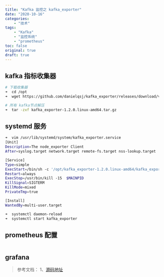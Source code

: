 ```yaml
---
title: "Kafka 监控之 kafka_exporter"
date: "2020-10-16"
categories:
    - "技术"
tags:
    - "Kafka"
    - "监控系统"
    - "prometheus"
toc: false
original: true
draft: true
---
```


## kafka 指标收集器

``` zsh
# 下载收集器
➜  cd /opt
➜  wget https://github.com/danielqsj/kafka_exporter/releases/download/v1.2.0/kafka_exporter-1.2.0.linux-amd64.tar.gz

# 所有 kafka节点解压
➜  tar -zxf kafka_exporter-1.2.0.linux-amd64.tar.gz
```

## systemd 服务

``` zsh
➜  vim /usr/lib/systemd/system/kafka_exporter.service
[Unit]
Description=The node_exporter Client
After=syslog.target network.target remote-fs.target nss-lookup.target

[Service]
Type=simple
ExecStart=/bin/sh -c '/opt/kafka_exporter-1.2.0.linux-amd64/kafka_exporter --kafka.server=DB1:9092 --kafka.server=DB2:9092 --kafka.server=DB3:9092 > /opt/kafka_exporter-1.2.0.linux-amd64/kafka_exporter.log 2>&1'
Restart=always
ExecStop=/usr/bin/kill -15  $MAINPID
KillSignal=SIGTERM
KillMode=mixed
PrivateTmp=true

[Install]
WantedBy=multi-user.target

➜  systemctl daemon-reload
➜  systemctl start kafka_exporter
```

## prometheus 配置

``` zsh

```

## grafana

> 参考文档：
> 1、[源码地址](https://github.com/danielqsj/kafka_exporter/)  
>